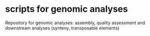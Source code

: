 # scripts for genomic analyses
Repository for genomic analyses: assembly, quality assessment and downstream analyses (synteny, transposable elements)
